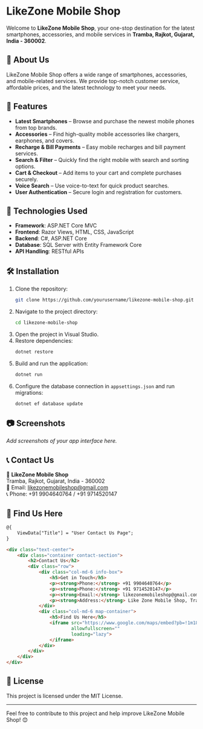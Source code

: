 # LikeZone Mobile Shop

Welcome to **LikeZone Mobile Shop**, your one-stop destination for the latest smartphones, accessories, and mobile services in **Tramba, Rajkot, Gujarat, India - 360002**.

## 📌 About Us
LikeZone Mobile Shop offers a wide range of smartphones, accessories, and mobile-related services. We provide top-notch customer service, affordable prices, and the latest technology to meet your needs.

## 🛒 Features
- **Latest Smartphones** – Browse and purchase the newest mobile phones from top brands.
- **Accessories** – Find high-quality mobile accessories like chargers, earphones, and covers.
- **Recharge & Bill Payments** – Easy mobile recharges and bill payment services.
- **Search & Filter** – Quickly find the right mobile with search and sorting options.
- **Cart & Checkout** – Add items to your cart and complete purchases securely.
- **Voice Search** – Use voice-to-text for quick product searches.
- **User Authentication** – Secure login and registration for customers.

## 🚀 Technologies Used
- **Framework**: ASP.NET Core MVC
- **Frontend**: Razor Views, HTML, CSS, JavaScript
- **Backend**: C#, ASP.NET Core
- **Database**: SQL Server with Entity Framework Core
- **API Handling**: RESTful APIs

## 🛠 Installation
1. Clone the repository:
   ```sh
   git clone https://github.com/yourusername/likezone-mobile-shop.git
   ```
2. Navigate to the project directory:
   ```sh
   cd likezone-mobile-shop
   ```
3. Open the project in Visual Studio.
4. Restore dependencies:
   ```sh
   dotnet restore
   ```
5. Build and run the application:
   ```sh
   dotnet run
   ```
6. Configure the database connection in `appsettings.json` and run migrations:
   ```sh
   dotnet ef database update
   ```

## 📷 Screenshots
_Add screenshots of your app interface here._

## 📞 Contact Us
📍 **LikeZone Mobile Shop**  
Tramba, Rajkot, Gujarat, India - 360002  
📧 Email: likezonemobileshop@gmail.com  
📞 Phone: +91 9904640764 / +91 9714520147  

## 📍 Find Us Here
```html
@{
    ViewData["Title"] = "User Contact Us Page";
}

<div class="text-center">
    <div class="container contact-section">
        <h2>Contact Us</h2>
        <div class="row">
            <div class="col-md-6 info-box">
                <h5>Get in Touch</h5>
                <p><strong>Phone:</strong> +91 9904640764</p>
                <p><strong>Phone:</strong> +91 9714520147</p>
                <p><strong>Email:</strong> likezonemobileshop@gmail.com</p>
                <p><strong>Address:</strong> Like Zone Mobile Shop, Tramba, Rajkot, Gujarat, India</p>
            </div>
            <div class="col-md-6 map-container">
                <h5>Find Us Here</h5>
                <iframe src="https://www.google.com/maps/embed?pb=!1m18!1m12!1m3!1d1497.9133076861314!2d70.9084468!3d22.2273058!2m3!1f0!2f0!3f0!3m2!1i1024!2i768!4f13.1!3m3!1m2!1s0x3959b3551aaaaaa3%3A0xdb55ec52f4a4c4f4!2sLike%20Zone%20Mobile%20Shop!5e0!3m2!1sen!2sin!4v1674857150042!5m2!1sen!2sin" 
                        allowfullscreen=""
                        loading="lazy">
                </iframe>
            </div>
        </div>
    </div>
</div>
```

## 📜 License
This project is licensed under the MIT License.

---
Feel free to contribute to this project and help improve LikeZone Mobile Shop! 😊
